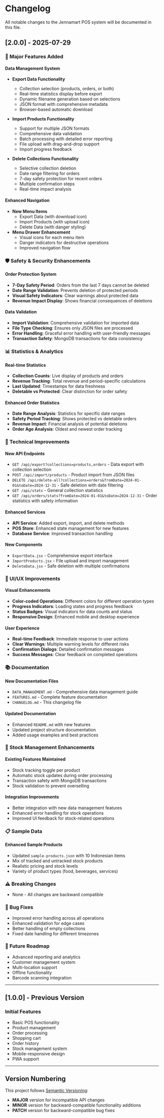 # Changelog

All notable changes to the Jennamart POS system will be documented in this file.

## [2.0.0] - 2025-07-29

### 🚀 Major Features Added

#### Data Management System
- **Export Data Functionality**
  - Collection selection (products, orders, or both)
  - Real-time statistics display before export
  - Dynamic filename generation based on selections
  - JSON format with comprehensive metadata
  - Browser-based automatic download

- **Import Products Functionality**
  - Support for multiple JSON formats
  - Comprehensive data validation
  - Batch processing with detailed error reporting
  - File upload with drag-and-drop support
  - Import progress feedback

- **Delete Collections Functionality**
  - Selective collection deletion
  - Date range filtering for orders
  - 7-day safety protection for recent orders
  - Multiple confirmation steps
  - Real-time impact analysis

#### Enhanced Navigation
- **New Menu Items**
  - Export Data (with download icon)
  - Import Products (with upload icon)
  - Delete Data (with danger styling)
- **Menu Drawer Enhancement**
  - Visual icons for each menu item
  - Danger indicators for destructive operations
  - Improved navigation flow

### 🛡️ Safety & Security Enhancements

#### Order Protection System
- **7-Day Safety Period**: Orders from the last 7 days cannot be deleted
- **Date Range Validation**: Prevents deletion of protected periods
- **Visual Safety Indicators**: Clear warnings about protected data
- **Revenue Impact Display**: Shows financial consequences of deletions

#### Data Validation
- **Import Validation**: Comprehensive validation for imported data
- **File Type Checking**: Ensures only JSON files are processed
- **Error Handling**: Graceful error handling with user-friendly messages
- **Transaction Safety**: MongoDB transactions for data consistency

### 📊 Statistics & Analytics

#### Real-time Statistics
- **Collection Counts**: Live display of products and orders
- **Revenue Tracking**: Total revenue and period-specific calculations
- **Last Updated**: Timestamps for data freshness
- **Deletable vs Protected**: Clear distinction for order safety

#### Enhanced Order Statistics
- **Date Range Analysis**: Statistics for specific date ranges
- **Safety Period Tracking**: Shows protected vs deletable orders
- **Revenue Impact**: Financial analysis of potential deletions
- **Order Age Analysis**: Oldest and newest order tracking

### 🔧 Technical Improvements

#### New API Endpoints
- `GET /api/export?collections=products,orders` - Data export with collection selection
- `POST /api/import/products` - Product import from JSON files
- `DELETE /api/delete-all?collections=orders&fromDate=2024-01-01&toDate=2024-12-31` - Safe deletion with date filtering
- `GET /api/stats` - General collection statistics
- `GET /api/orders/stats?fromDate=2024-01-01&toDate=2024-12-31` - Order statistics with safety information

#### Enhanced Services
- **API Service**: Added export, import, and delete methods
- **POS Store**: Enhanced state management for new features
- **Database Service**: Improved transaction handling

#### New Components
- `ExportData.jsx` - Comprehensive export interface
- `ImportProducts.jsx` - File upload and import management
- `DeleteData.jsx` - Safe deletion with multiple confirmations

### 🎨 UI/UX Improvements

#### Visual Enhancements
- **Color-coded Operations**: Different colors for different operation types
- **Progress Indicators**: Loading states and progress feedback
- **Status Badges**: Visual indicators for data counts and status
- **Responsive Design**: Enhanced mobile and desktop experience

#### User Experience
- **Real-time Feedback**: Immediate response to user actions
- **Clear Warnings**: Multiple warning levels for different risks
- **Confirmation Dialogs**: Detailed confirmation messages
- **Success Messages**: Clear feedback on completed operations

### 📚 Documentation

#### New Documentation Files
- `DATA_MANAGEMENT.md` - Comprehensive data management guide
- `FEATURES.md` - Complete feature documentation
- `CHANGELOG.md` - This changelog file

#### Updated Documentation
- Enhanced `README.md` with new features
- Updated project structure documentation
- Added usage examples and best practices

### 🔄 Stock Management Enhancements

#### Existing Features Maintained
- Stock tracking toggle per product
- Automatic stock updates during order processing
- Transaction safety with MongoDB transactions
- Stock validation to prevent overselling

#### Integration Improvements
- Better integration with new data management features
- Enhanced error handling for stock operations
- Improved UI feedback for stock-related operations

### 📋 Sample Data

#### Enhanced Sample Products
- Updated `sample-products.json` with 10 Indonesian items
- Mix of tracked and untracked stock products
- Realistic pricing and stock levels
- Variety of product types (food, beverages, services)

### ⚠️ Breaking Changes
- None - All changes are backward compatible

### 🐛 Bug Fixes
- Improved error handling across all operations
- Enhanced validation for edge cases
- Better handling of empty collections
- Fixed date handling for different timezones

### 🔮 Future Roadmap
- Advanced reporting and analytics
- Customer management system
- Multi-location support
- Offline functionality
- Barcode scanning integration

---

## [1.0.0] - Previous Version

### Initial Features
- Basic POS functionality
- Product management
- Order processing
- Shopping cart
- Order history
- Stock management system
- Mobile-responsive design
- PWA support

---

## Version Numbering

This project follows [Semantic Versioning](https://semver.org/):
- **MAJOR** version for incompatible API changes
- **MINOR** version for backward-compatible functionality additions
- **PATCH** version for backward-compatible bug fixes
